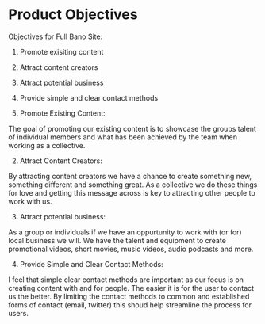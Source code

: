 # Product Objectives

Objectives for Full Bano Site:

1. Promote exisiting content
2. Attract content creators
3. Attract potential business
4. Provide simple and clear contact methods

1. Promote Existing Content:

The goal of promoting our existing content is to showcase the groups talent of individual members and what has been achieved by the team when working as a collective.

2. Attract Content Creators:

By attracting content creators we have a chance to create something new, something different and something great. As a collective we do these things for love and getting this message across is key to attracting other people to work with us.

3. Attract potential business:

As a group or individuals if we have an oppurtunity to work with (or for) local business we will. We have the talent and equipment to create promotional videos, short movies, music videos, audio podcasts and more.

4. Provide Simple and Clear Contact Methods:

I feel that simple clear contact methods are important as our focus is on creating content with and for people. The easier it is for the user to contact us the better. By limiting the contact methods to common and established forms of contact (email, twitter) this shoud help streamline the process for users.